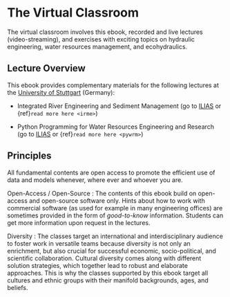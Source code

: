 # The Virtual Classroom

The virtual classroom involves this ebook, recorded and live lectures (video-streaming), and exercises with exciting topics on hydraulic engineering, water resources management, and ecohydraulics.

## Lecture Overview
This ebook provides complementary materials for the following lectures at the [University of Stuttgart](https://www.iws.uni-stuttgart.de/en/) (Germany):

- Integrated River Engineering and Sediment Management (go to [ILIAS](https://ilias3.uni-stuttgart.de/goto_Uni_Stuttgart_crs_1855964.html) or {ref}`read more here <irme>`)

- Python Programming for Water Resources Engineering and Research (go to [ILIAS](https://ilias3.uni-stuttgart.de/goto_Uni_Stuttgart_crs_2101155.html) or {ref}`read more here <pywrm>`)


## Principles


All fundamental contents are open access to promote the efficient use of data and models whenever, where ever and whoever you are.

Open-Access / Open-Source
: The contents of this ebook build on open-access and open-source software only. Hints about how to work with commercial software (as used for example in many engineering offices) are sometimes provided in the form of *good-to-know* information. Students can get more information upon request in the lectures.

Diversity
: The classes target an international and interdisciplinary audience to foster work in versatile teams because diversity is not only an enrichment, but also crucial for successful economic, socio-political, and scientific collaboration. Cultural diversity comes along with different solution strategies, which together lead to robust and elaborate approaches. This is why the classes supported by this ebook target all cultures and ethnic groups with their manifold backgrounds, ages, and beliefs.
